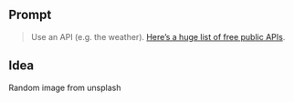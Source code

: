 ## Prompt
> Use an API (e.g. the weather). [Here’s a huge list of free public APIs](https://github.com/public-apis/public-apis).

## Idea
Random image from unsplash
